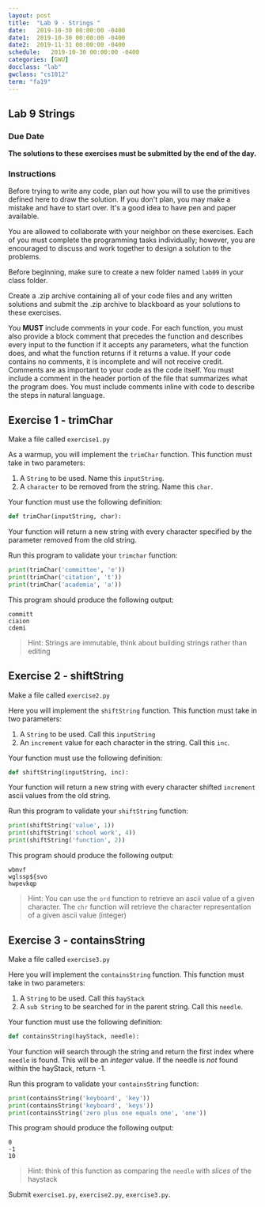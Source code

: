 ```yaml
---
layout: post
title:  "Lab 9 - Strings "
date:   2019-10-30 00:00:00 -0400
date1:  2019-10-30 00:00:00 -0400
date2:  2019-11-31 00:00:00 -0400
schedule:   2019-10-30 00:00:00 -0400
categories: [GWU]
docclass: "lab"
gwclass: "cs1012"
term: "fa19"
---
```

<head>
  <link href="/css/syntax.css" rel="stylesheet">
</head>

## Lab 9 Strings

### Due Date
**The solutions to these exercises must be submitted by the end of the day.**

### Instructions

Before trying to write any code, plan out how you will to use the primitives defined here to draw the solution.  If you don't plan, you may make a mistake and have to start over.  It's a good idea to have pen and paper available.

You are allowed to collaborate with your neighbor on these exercises.  Each of you must complete the programming tasks individually; however, you are encouraged to discuss and work together to design a solution to the problems.

Before beginning, make sure to create a new folder named ```lab09``` in your class folder.

Create a .zip archive containing all of your code files and any written solutions and submit the .zip archive to blackboard as your solutions to these exercises.

You **MUST** include comments in your code.  For each function, you must also provide a block comment that precedes the function and describes every input to the function if it accepts any parameters, what the function does, and what the function returns if it returns a value.  If your code contains no comments, it is incomplete and will not receive credit.  Comments are as important to your code as the code itself.  You must include a comment in the header portion of the file that summarizes what the program does.  You must include comments inline with code to describe the steps in natural language.

## Exercise 1 - trimChar
Make a file called ``exercise1.py``

As a warmup, you will implement the ``trimChar`` function. This function must take in two parameters:
1. A ``String`` to be used. Name this `inputString`.
2. A ``character`` to be removed from the string. Name this `char`.

Your function must use the following definition:

```python
def trimChar(inputString, char):
```

Your function will return a new string with every character specified by the parameter removed from the old string.

Run this program to validate your ```trimchar``` function:

```python
print(trimChar('committee', 'e'))
print(trimChar('citation', 't'))
print(trimChar('academia', 'a'))
```

This program should produce the following output:

```
committ
ciaion
cdemi
```

> Hint: Strings are immutable, think about building strings rather than editing

## Exercise 2 - shiftString
Make a file called ``exercise2.py``

Here you will implement the ``shiftString`` function. This function must take in two parameters:
1. A ``String`` to be used. Call this `inputString`
2. An  ``increment`` value for each character in the string. Call this `inc`.

Your function must use the following definition:

```python
def shiftString(inputString, inc):
```

Your function will return a new string with every character shifted ``increment`` ascii values from the old string.

Run this program to validate your ```shiftString``` function:

```python
print(shiftString('value', 1))
print(shiftString('school work', 4))
print(shiftString('function', 2))
```

This program should produce the following output:

```
wbmvf
wglssp${svo
hwpevkqp
```

> Hint: You can use the ``ord`` function to retrieve an ascii value of a given character.
The ``chr`` function will retrieve the character representation of a given ascii value (integer)


## Exercise 3 - containsString
Make a file called ``exercise3.py``

Here you will implement the ``containsString`` function. This function must take in two parameters:
1. A ``String`` to be used. Call this `hayStack`
2. A  ``sub String`` to be searched for in the parent string. Call this `needle`.

Your function must use the following definition:

```python
def containsString(hayStack, needle):
```

Your function will search through the string and return the first index where ``needle`` is found. This will be an *integer* value. If the needle is *not* found within the hayStack, return -1.

Run this program to validate your ```containsString``` function:

```python
print(containsString('keyboard', 'key'))
print(containsString('keyboard', 'keys'))
print(containsString('zero plus one equals one', 'one'))
```

This program should produce the following output:

```
0
-1
10
```

> Hint: think of this function as comparing the ``needle`` with *slices* of the haystack


Submit ```exercise1.py```, ```exercise2.py```, ```exercise3.py```.

